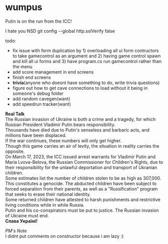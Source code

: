 # wumpus
Putin is on the run from the ICC!

I hate you NSD
git config --global http.sslVerify false  

todo:
- fix issue with form duplication by 1) overloading all ui form contructors to take gamecontrol as an argument and 2) having game control spawn and kill all ui forms and 3) have program.cs run gamecontrol rather than the menu  
- add score management in end screens
- finish end screens
- **trivia**(anyone who doesnt have something to do, write trivia questions)
- figure out how to get cave connections to load without it being in someone's debug folder
- add random cavegen(want)
- add speedrun tracker(want)

**Real Talk**  
The Russian invasion of Ukraine is both a crime and a tragedy, for which Russian President Vladimir Putin bears responsibility.  
Thousands have died due to Putin's senseless and barbaric acts, and millions have been displaced.  
If the war continues, these numbers will only get higher.  
Though this game carries an air of levity, the situation in reality carries the opposite.  
On March 17, 2023, the ICC issued arrest warrants for Vladimir Putin and Maria Lvova-Belova, the Russian Commissioner for Children's Rights, due to their responsibility for the unlawful deportation and transport of Ukranian children.  
Some estimates list the number of children stolen to be as high as 307,000. This constitutes a genocide. The abducted children have been subject to forced separation from their parents, as well as a "Russification" program that seeks to erase their national identity.  
Some returned children have attested to harsh punishments and restrictive living conditions while in while Russia.  
Putin and his co-conspirators must be put to justice. The Russian invasion of Ukraine must end.  
**Слава Україні!**

*PM's Note*  
I didnt put comments on constructor because i am lazy :)
